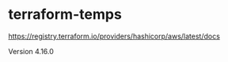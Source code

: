 # terraform-temps

https://registry.terraform.io/providers/hashicorp/aws/latest/docs

Version 4.16.0